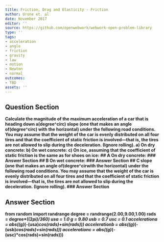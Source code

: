 ```yaml
---
title: Friction, Drag and Elasticity - Friction
author: Urone et. al
date: November 2017
editor: ''
source: https://github.com/openwebwork/webwork-open-problem-library
type: ''
tags:
- acceleration
- angle
- friction
- gravity
- law
- motion
- Newton
- normal
outcomes:
- TBD
assets: ''
---
```


## Question Section 

<b>
Calculate the magnitude of the maximum acceleration of a car that is heading down a(degree^circ) slope (one that makes an angle of(degree^circ) with the horizontal) under the following road conditions. You may assume that the weight of the car is evenly distributed on all four tires and that the coefficient of static friction is involved—that is, the tires are not allowed to slip during the deceleration. (Ignore rolling).
a) On dry concrete:
b) On wet concrete:
c) On ice, assuming that the coefficient of static friction is the same as for shoes on ice:
## A
On dry concrete:
### Answer Section
## B
On wet concrete:
### Answer Section
## C
slope (one that makes an angle of(degree^cirwith the horizontal) under the following road conditions. You may assume that the weight of the car is evenly distributed on all four tires and that the coefficient of static friction is involved—that is, the tires are not allowed to slip during the deceleration. (Ignore rolling).
### Answer Section


## Answer Section

from random import randrange
degree = randrange(2.00,9.00,1.00)
rads = degree*((2*pi)/360)
usa = 1.0
g = 9.80
usb = 0.7
usc = 0.1
accelerationa = abs((g)*(-(usa)*cos(rads)+sin(rads)))
accelerationb = abs((g)*(-(usb)*cos(rads)+sin(rads)))
accelerationc = abs((g)*(-(usc)*cos(rads)+sin(rads)))